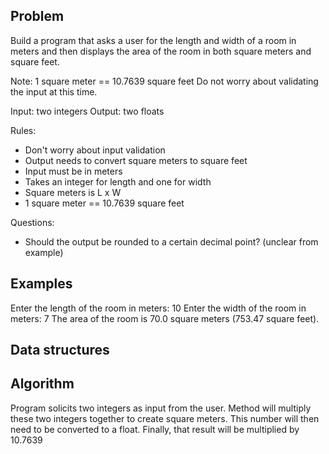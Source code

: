 ## Problem 
Build a program that asks a user for the length and width of a room in meters and then displays the area of the room in both square meters and square feet.

Note: 1 square meter == 10.7639 square feet
Do not worry about validating the input at this time.

Input: two integers
Output: two floats

Rules:
- Don't worry about input validation
- Output needs to convert square meters to square feet
- Input must be in meters
- Takes an integer for length and one for width
- Square meters is L x W
- 1 square meter == 10.7639 square feet

Questions:
- Should the output be rounded to a certain decimal point? (unclear from example)

## Examples
Enter the length of the room in meters:
10
Enter the width of the room in meters:
7
The area of the room is 70.0 square meters (753.47 square feet).

## Data structures


## Algorithm
Program solicits two integers as input from the user. Method will multiply these two integers together to create square meters. This number will then need to be converted to a float. Finally, that result will be multiplied by 10.7639
